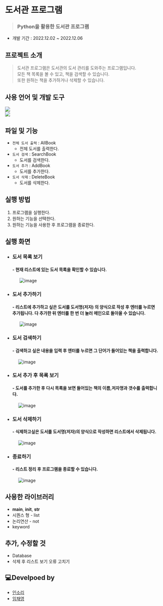 # 도서관 프로그램
> ### Python을 활용한 도서관 프로그램
>
* 개발 기간 : 2022.12.02 ~ 2022.12.06

## 프로젝트 소개
> 도서관 프로그램은 도서관의 도서 관리를 도와주는 프로그램입니다. </br>
> 모든 책 목록을 볼 수 있고, 책을 검색할 수 있습니다. </br>
> 또한 원하는 책을 추가하거나 삭제할 수 있습니다.

## 사용 언어 및 개발 도구
<img src="https://img.shields.io/badge/python-3776AB?style=flat-square&logo=python&logoColor=white"/></br>
<img src="https://img.shields.io/badge/PyCharm-000000?style=flat-square&logo=PyCharm&logoColor=white"/>

## 파일 및 기능
* `전체 도서 출력` : AllBook
  * 전체 도서를 출력한다.
* `도서 검색` : SearchBook
  * 도서를 검색한다.
* `도서 추가` : AddBook
  * 도서를 추가한다.
* `도서 삭제` : DeleteBook
  * 도서를 삭제한다. 

## 실행 방법
1. 프로그램을 실행한다.
2. 원하는 기능을 선택한다.
3. 원하는 기능을 사용한 후 프로그램을 종료한다.

## 실행 화면
- ### 도서 목록 보기
  #### - 현재 리스트에 있는 도서 목록을 확인할 수 있습니다.
&nbsp; &nbsp; &nbsp; &nbsp; &nbsp; &nbsp; ![image](https://user-images.githubusercontent.com/83990991/227815719-bc5f8ac7-28e8-439c-9bbd-1e3ef6ec2fc7.png)</br>

- ### 도서 추가하기
  #### - 리스트에 추가하고 싶은 도서를 도서명(저자) 의 양식으로 작성 후 엔터를 누르면 추가됩니다. 다 추가한 뒤 엔터를 한 번 더 눌러 메인으로 돌아올 수 있습니다.
&nbsp; &nbsp; &nbsp; &nbsp; &nbsp; &nbsp; ![image](https://user-images.githubusercontent.com/83990991/227815879-2612e5cb-b542-4152-b97f-5a1862048e2c.png)</br>

- ### 도서 검색하기
  #### - 검색하고 싶은 내용을 입력 후 엔터를 누르면 그 단어가 들어있는 책을 출력합니다.
&nbsp; &nbsp; &nbsp; &nbsp; &nbsp; &nbsp;![image](https://user-images.githubusercontent.com/83990991/227815937-027248dc-8887-491a-b323-6e67eb63572a.png)</br>

- ### 도서 추가 후 목록 보기
  #### - 도서를 추가한 후 다시 목록을 보면 들어있는 책의 이름,저자명과 갯수를 출력합니다.
&nbsp; &nbsp; &nbsp; &nbsp; &nbsp; &nbsp;![image](https://user-images.githubusercontent.com/83990991/227816254-74302860-0c4f-4b40-a36d-89bf8516d28b.png)</br>

- ### 도서 삭제하기
  #### - 식제하고싶은 도서를 도서명(저자)의 양식으로 작성하면 리스트에서 삭제됩니다.
&nbsp; &nbsp; &nbsp; &nbsp; &nbsp; &nbsp;![image](https://user-images.githubusercontent.com/83990991/227816293-ded6b59e-be24-479d-a358-8622eeee939c.png)</br>

- ### 종료하기
  #### - 리스트 정리 후 프로그램을 종료할 수 있습니다.
&nbsp; &nbsp; &nbsp; &nbsp; &nbsp; &nbsp;![image](https://user-images.githubusercontent.com/83990991/227816368-e60ee891-8acb-4a76-b1d7-a90aa10d385d.png)



## 사용한 라이브러리
* __main__, __init__, __str__
* 시퀀스 형 - list
* 논리연산 - not
* keyword


## 추가, 수정할 것
* Database
* 삭제 후 리스트 보기 오류 고치기

## 💻Develpoed by
- [인소리](https://github.com/Insori)
- [임채영](https://github.com/chaeyoung1027)
